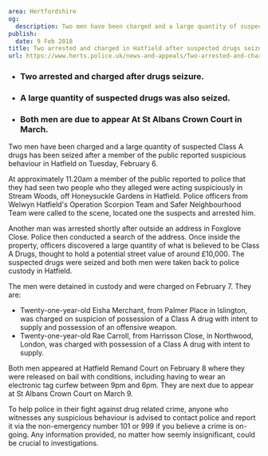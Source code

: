 ```yaml
area: Hertfordshire
og:
  description: Two men have been charged and a large quantity of suspected Class A drugs has been seized after a member of the public reported suspicious behaviour in Hatfield on Tuesday, February 6.
publish:
  date: 9 Feb 2018
title: Two arrested and charged in Hatfield after suspected drugs seizure
url: https://www.herts.police.uk/news-and-appeals/Two-arrested-and-charged-in-Hatfield-after-suspected-drugs-seizure-1595B
```

* ### Two arrested and charged after drugs seizure.

 * ### A large quantity of suspected drugs was also seized.

 * ### Both men are due to appear At St Albans Crown Court in March.

Two men have been charged and a large quantity of suspected Class A drugs has been seized after a member of the public reported suspicious behaviour in Hatfield on Tuesday, February 6.

At approximately 11.20am a member of the public reported to police that they had seen two people who they alleged were acting suspiciously in Stream Woods, off Honeysuckle Gardens in Hatfield. Police officers from Welwyn Hatfield's Operation Scorpion Team and Safer Neighbourhood Team were called to the scene, located one the suspects and arrested him.

Another man was arrested shortly after outside an address in Foxglove Close. Police then conducted a search of the address. Once inside the property, officers discovered a large quantity of what is believed to be Class A Drugs, thought to hold a potential street value of around £10,000. The suspected drugs were seized and both men were taken back to police custody in Hatfield.

The men were detained in custody and were charged on February 7. They are:

 * Twenty-one-year-old Eisha Merchant, from Palmer Place in Islington, was charged on suspicion of possession of a Class A drug with intent to supply and possession of an offensive weapon.
 * Twenty-one-year-old Rae Carroll, from Harrisson Close, in Northwood, London, was charged with possession of a Class A drug with intent to supply.

Both men appeared at Hatfield Remand Court on February 8 where they were released on bail with conditions, including having to wear an electronic tag curfew between 9pm and 6pm. They are next due to appear at St Albans Crown Court on March 9.

To help police in their fight against drug related crime, anyone who witnesses any suspicious behaviour is advised to contact police and report it via the non-emergency number 101 or 999 if you believe a crime is on-going. Any information provided, no matter how seemly insignificant, could be crucial to investigations.
